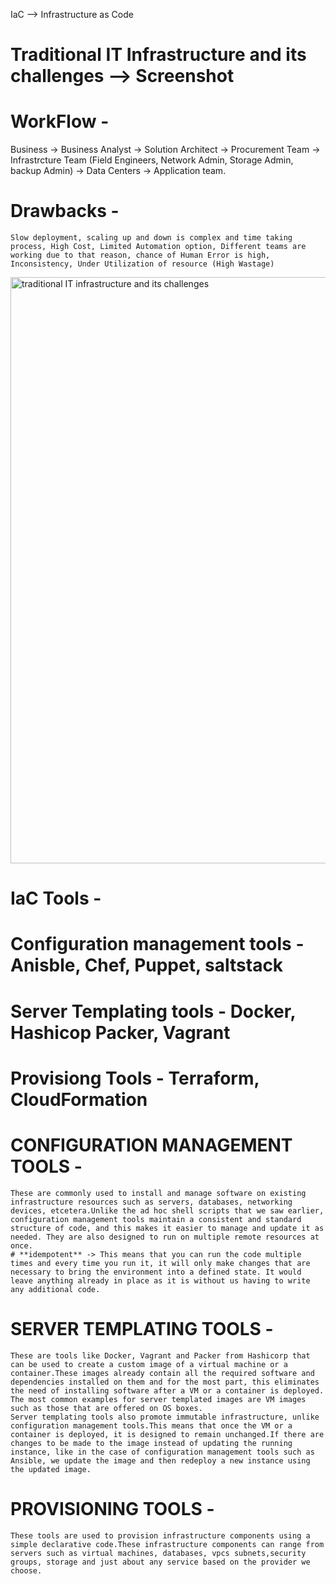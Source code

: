 IaC --> Infrastructure as Code

# Traditional IT Infrastructure and its challenges --> Screenshot
# WorkFlow -
Business -> Business Analyst -> Solution Architect -> Procurement Team -> Infrastrcture Team (Field Engineers, Network Admin, Storage Admin, backup Admin) -> Data Centers -> Application team.
# Drawbacks - 
    Slow deployment, scaling up and down is complex and time taking process, High Cost, Limited Automation option, Different teams are working due to that reason, chance of Human Error is high, Inconsistency, Under Utilization of resource (High Wastage)
<img width="938" alt="traditional IT infrastructure and its challenges" src="https://github.com/sathishkumarsankarn/terraform_learning/assets/41965179/51d1d85a-d16c-4e28-9385-599616ac8203">

# IaC Tools -
  # Configuration management tools - Anisble, Chef, Puppet, saltstack
  # Server Templating tools - Docker, Hashicop Packer, Vagrant
  # Provisiong Tools - Terraform, CloudFormation


# CONFIGURATION MANAGEMENT TOOLS -
    These are commonly used to install and manage software on existing infrastructure resources such as servers, databases, networking devices, etcetera.Unlike the ad hoc shell scripts that we saw earlier, configuration management tools maintain a consistent and standard structure of code, and this makes it easier to manage and update it as needed. They are also designed to run on multiple remote resources at once.
    # **idempotent** -> This means that you can run the code multiple times and every time you run it, it will only make changes that are necessary to bring the environment into a defined state. It would leave anything already in place as it is without us having to write any additional code.


# SERVER TEMPLATING TOOLS -
    These are tools like Docker, Vagrant and Packer from Hashicorp that can be used to create a custom image of a virtual machine or a container.These images already contain all the required software and dependencies installed on them and for the most part, this eliminates the need of installing software after a VM or a container is deployed. The most common examples for server templated images are VM images such as those that are offered on OS boxes.
    Server templating tools also promote immutable infrastructure, unlike configuration management tools.This means that once the VM or a container is deployed, it is designed to remain unchanged.If there are changes to be made to the image instead of updating the running instance, like in the case of configuration management tools such as Ansible, we update the image and then redeploy a new instance using the updated image.

# PROVISIONING TOOLS -
    These tools are used to provision infrastructure components using a simple declarative code.These infrastructure components can range from servers such as virtual machines, databases, vpcs subnets,security groups, storage and just about any service based on the provider we choose.
